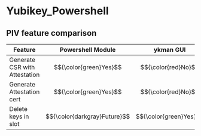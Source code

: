 # Yubikey_Powershell


## PIV feature comparison
| Feature | Powershell Module | ykman GUI | ykman CLI | yubico-piv-tool |
| --- | --- | --- | --- | --- |
| Generate CSR with Attestation | $${\color{green}Yes}$$ | $${\color{red}No}$$ | $${\color{red}No}$$ | $${\color{green}Yes}$$ |
| Generate Attestation cert | $${\color{green}Yes}$$ | $${\color{red}No}$$ | $${\color{green}Yes}$$ | $${\color{green}Yes}$$ |
| Delete keys in slot | $${\color{darkgray}Future}$$ | $${\color{green}Yes}$$ | $${\color{green}Yes}$$ | $${\color{green}Yes}$$ |





